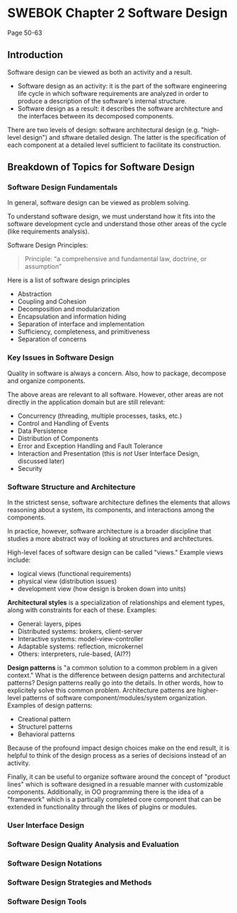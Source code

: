 # SWEBOK Chapter 2 Software Design
Page 50-63

## Introduction
Software design can be viewed as both an activity and a result. 
- Software design as an activity: it is the part of the software engineering life cycle in which software requirements are analyzed in order to produce a description of the software's internal structure. 
- Software design as a result: it describes the software architecture and the interfaces between its decomposed components. 

There are two levels of design: software architectural design (e.g. "high-level design") and sftware detailed design. The latter is the specification of each component at a detailed level sufficient to facilitate its construction. 

## Breakdown of Topics for Software Design
### Software Design Fundamentals
In general, software design can be viewed as problem solving. 

To understand software design, we must understand how it fits into the software development cycle and understand those other areas of the cycle (like requirements analysis).

Software Design Principles:
> Principle: “a comprehensive and fundamental
law, doctrine, or assumption”

Here is a list of software design principles
- Abstraction
- Coupling and Cohesion
- Decomposition and modularization
- Encapsulation and information hiding
- Separation of interface and implementation
- Sufficiency, completeness, and primitiveness
- Separation of concerns

### Key Issues in Software Design
Quality in software is always a concern. Also, how to package, decompose and organize components. 

The above areas are relevant to all software. However, other areas are not directly in the application domain but are still relevant: 
- Concurrency (threading, multiple processes, tasks, etc.)
- Control and Handling of Events
- Data Persistence
- Distribution of Components
- Error and Exception Handling and Fault Tolerance
- Interaction and Presentation (this is _not_ User Interface Design, discussed later)
- Security

### Software Structure and Architecture
In the strictest sense, software architecture defines the elements that allows reasoning about a system, its components, and interactions among the components. 

In practice, however, software architecture is a broader discipline that studies a more abstract way of looking at structures and architectures.

High-level faces of software design can be called "views." Example views include:
- logical views (functional requirements)
- physical view (distribution issues)
- development view (how design is broken down into units)

**Architectural styles** is a specialization of relationships and element types, along with constraints for each of these. Examples:
- General: layers, pipes
- Distributed systems: brokers, client-server
- Interactive systems: model-view-controller
- Adaptable systems: reflection, microkernel
- Others: interpreters, rule-based, (AI??)

**Design patterns** is "a common solution to a common problem in a given context." What is the difference between design patterns and architectural patterns? Design patterns really go into the details. In other words, how to explicitely solve this common problem. Architecture patterns are higher-level patterns of software component/modules/system organization. Examples of design patterns:
- Creational pattern
- Structurel patterns
- Behavioral patterns

Because of the profound impact design choices make on the end result, it is helpful to think of the design process as a series of decisions instead of an activity. 

Finally, it can be useful to organize software around the concept of "product lines" which is software designed in a resuable manner with customizable components. Additionally, in OO programming there is the idea of a "framework" which is a partically completed core component that can be extended in functionality through the likes of plugins or modules. 

### User Interface Design


### Software Design Quality Analysis and Evaluation
### Software Design Notations
### Software Design Strategies and Methods
### Software Design Tools


